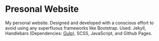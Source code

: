 # Presonal Website

My personal website. Designed and developed with a conscious effort to avoid using any superfluous frameworks like Bootstrap. Used: Jekyll, Handlebars (Dependencies: [Gulp](https://gulpjs.com/)), SCSS, JavaScript, and Github Pages.

